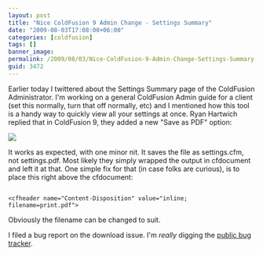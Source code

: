```yaml
---
layout: post
title: "Nice ColdFusion 9 Admin Change - Settings Summary"
date: "2009-08-03T17:08:00+06:00"
categories: [coldfusion]
tags: []
banner_image: 
permalink: /2009/08/03/Nice-ColdFusion-9-Admin-Change-Settings-Summary
guid: 3472
---
```


Earlier today I twittered about the Settings Summary page of the ColdFusion Administrator. I'm working on a general ColdFusion Admin guide for a client (set this normally, turn that off normally, etc) and I mentioned how this tool is a handy way to quickly view all your settings at once. Ryan Hartwich replied that in ColdFusion 9, they added a new "Save as PDF" option:

<img src="https://static.raymondcamden.com/images/Picture 178.png" />

It works as expected, with one minor nit. It saves the file as settings.cfm, not settings.pdf. Most likely they simply wrapped the output in cfdocument and left it at that. One simple fix for that (in case folks are curious), is to place this right above the cfdocument: 

<code>
&lt;cfheader name="Content-Disposition" value="inline; filename=print.pdf"&gt;
</code>

Obviously the filename can be changed to suit. 

I filed a bug report on the download issue. I'm <i>really</i> digging the <a href="http://cfbugs.adobe.com/cfbugreport/flexbugui/cfbugtracker/main.html#">public bug tracker</a>.